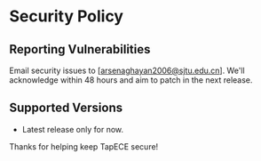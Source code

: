 # Security Policy

## Reporting Vulnerabilities
Email security issues to [arsenaghayan2006@sjtu.edu.cn]. We'll acknowledge within 48 hours and aim to patch in the next release.

## Supported Versions
- Latest release only for now.

Thanks for helping keep TapECE secure!
